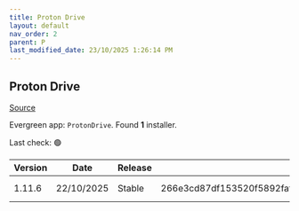 ```yaml
---
title: Proton Drive
layout: default
nav_order: 2
parent: P
last_modified_date: 23/10/2025 1:26:14 PM
---
```


## Proton Drive

[Source](https://proton.me/drive/)

Evergreen app: `ProtonDrive`. Found **1** installer.

Last check: 🟢

| Version | Date       | Release | Sha512                                                                                                                           | Type | URI                                                                                                                                                                                |
| ------- | ---------- | ------- | -------------------------------------------------------------------------------------------------------------------------------- | ---- | ---------------------------------------------------------------------------------------------------------------------------------------------------------------------------------- |
| 1.11.6  | 22/10/2025 | Stable  | 266e3cd87df153520f5892fafa575734b56ffdeb7f66828436b65d82c359fbe6532f337d9a38dfc848ed6cf38ac3e242945d4bf9ad7981bb5f3cb9f67cda0d6f | exe  | [https://proton.me/download/drive/windows/1.11.6/x64/Proton%20Drive%20Setup%201.11.6.exe](https://proton.me/download/drive/windows/1.11.6/x64/Proton%20Drive%20Setup%201.11.6.exe) |
